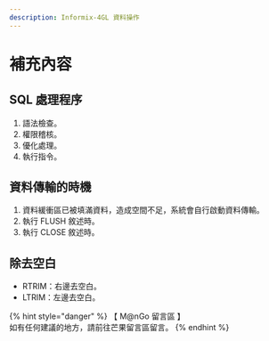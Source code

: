 ```yaml
---
description: Informix-4GL 資料操作
---
```


# 補充內容

## SQL 處理程序

1. 語法檢查。
2. 權限稽核。
3. 優化處理。
4. 執行指令。

## 資料傳輸的時機

1. 資料緩衝區已被填滿資料，造成空間不足，系統會自行啟動資料傳輸。
2. 執行 FLUSH 敘述時。
3. 執行 CLOSE 敘述時。

## 除去空白

* RTRIM：右邊去空白。
* LTRIM：左邊去空白。

{% hint style="danger" %}
【 M@nGo 留言區 】\
如有任何建議的地方，請前往芒果留言區留言。
{% endhint %}
